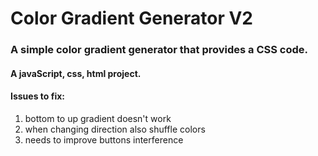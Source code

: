 # Color Gradient Generator V2
### A simple color gradient generator that provides a CSS code.
#### A javaScript, css, html project.



#### Issues to fix:
1. bottom to up gradient doesn't work
2. when changing direction also shuffle colors
3. needs to improve buttons interference

